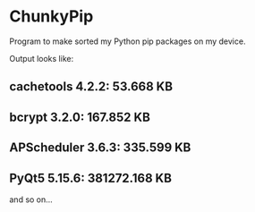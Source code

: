 # ChunkyPip

Program to make sorted my Python pip packages on my device. 

Output looks like:

cachetools 4.2.2: 53.668 KB
----------------------------------------
bcrypt 3.2.0: 167.852 KB
----------------------------------------
APScheduler 3.6.3: 335.599 KB
----------------------------------------
PyQt5 5.15.6: 381272.168 KB
----------------------------------------

and so on...
